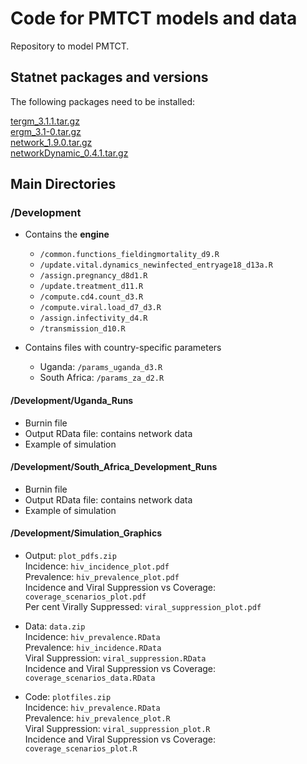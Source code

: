 # Code for PMTCT models and data
Repository to model PMTCT.

## Statnet packages and versions
The following packages need to be installed:

   [tergm_3.1.1.tar.gz](http://cran.r-project.org/src/contrib/Archive/tergm/)    
   [ergm_3.1-0.tar.gz](http://cran.r-project.org/src/contrib/Archive/ergm/)    
   [network_1.9.0.tar.gz](http://cran.r-project.org/src/contrib/Archive/network/)  
   [networkDynamic_0.4.1.tar.gz](http://cran.r-project.org/src/contrib/Archive/networkDynamic/)    


## Main Directories

### /Development 
* Contains the **engine** 
  * `/common.functions_fieldingmortality_d9.R`
  * `/update.vital.dynamics_newinfected_entryage18_d13a.R`
  * `/assign.pregnancy_d8d1.R`
  * `/update.treatment_d11.R`
  * `/compute.cd4.count_d3.R`
  * `/compute.viral.load_d7_d3.R`
  * `/assign.infectivity_d4.R`
  * `/transmission_d10.R`

* Contains files with country-specific parameters  
  * Uganda: `/params_uganda_d3.R`
  * South Africa: `/params_za_d2.R`
  
#### /Development/Uganda_Runs
* Burnin file
* Output RData file: contains network data 
* Example of simulation

#### /Development/South_Africa_Development_Runs 
* Burnin file
* Output RData file: contains network data 
* Example of simulation

#### /Development/Simulation_Graphics 
* Output: `plot_pdfs.zip`  
       Incidence: `hiv_incidence_plot.pdf`  
       Prevalence: `hiv_prevalence_plot.pdf`  
       Incidence and Viral Suppression vs Coverage: `coverage_scenarios_plot.pdf`    
       Per cent Virally Suppressed: `viral_suppression_plot.pdf` 

* Data: `data.zip`     
       Incidence: `hiv_prevalence.RData`  
       Prevalence: `hiv_incidence.RData`  
       Viral Suppression: `viral_suppression.RData`  
       Incidence and Viral Suppression vs Coverage: `coverage_scenarios_data.RData`  

* Code: `plotfiles.zip`     
       Incidence: `hiv_prevalence.RData`  
       Prevalence: `hiv_prevalence_plot.R`  
       Viral Suppression: `viral_suppression_plot.R`  
       Incidence and Viral Suppression vs Coverage: `coverage_scenarios_plot.R`



